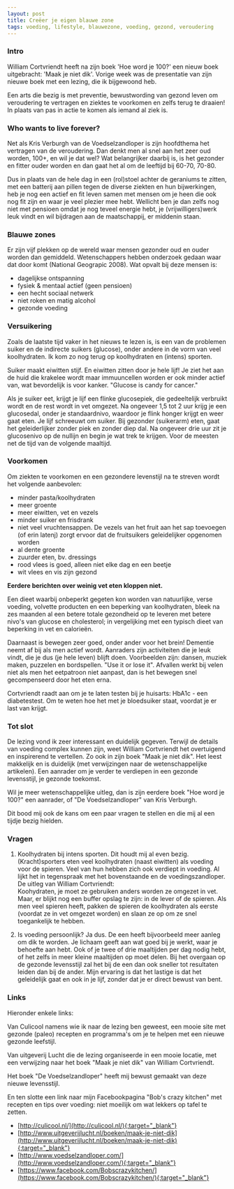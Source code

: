 ```yaml
---
layout: post
title: Creëer je eigen blauwe zone
tags: voeding, lifestyle, blauwezone, voeding, gezond, veroudering
---
```

### Intro ###

William Cortvriendt heeft na zijn boek 'Hoe word je 100?' een nieuw boek uitgebracht: 'Maak je niet dik'.
Vorige week was de presentatie van zijn nieuwe boek met een lezing, die ik bijgewoond heb.

Een arts die bezig is met preventie, bewustwording van gezond leven om veroudering te vertragen en ziektes te voorkomen en zelfs terug te draaien!
In plaats van pas in actie te komen als iemand al ziek is.

### Who wants to live forever? ###
Net als Kris Verburgh van de Voedselzandloper is zijn hoofdthema het vertragen van de veroudering. Dan denkt men al snel aan het zeer oud worden, 100+, en wil je dat wel?
Wat belangrijker daarbij is, is het gezonder en fitter ouder worden en dan gaat het al om de leeftijd bij 60-70, 70-80.

 
Dus in plaats van de hele dag in een (rol)stoel achter de geraniums te zitten, met een batterij aan pillen tegen de diverse ziekten en hun bijwerkingen,
heb je nog een actief en fit leven samen met mensen om je heen die ook nog fit zijn en waar je veel plezier mee hebt.
Wellicht ben je dan zelfs nog niet met pensioen omdat je nog teveel energie hebt, je (vrijwilligers)werk leuk vindt en wil bijdragen aan de maatschappij, er middenin staan.  

### Blauwe zones ###
Er zijn vijf plekken op de wereld waar mensen gezonder oud en ouder worden dan gemiddeld. Wetenschappers hebben onderzoek gedaan waar dat door komt (National Geograpic 2008).
Wat opvalt bij deze mensen is:


- dagelijkse ontspanning
- fysiek & mentaal actief (geen pensioen)
- een hecht sociaal netwerk
- niet roken en matig alcohol
- gezonde voeding

### Versuikering ###
Zoals de laatste tijd vaker in het nieuws te lezen is, is een van de problemen suiker en de indirecte suikers (glucose), onder andere in de vorm van veel koolhydraten.
Ik kom zo nog terug op koolhydraten en (intens) sporten.

Suiker maakt eiwitten stijf. En eiwitten zitten door je hele lijf! Je ziet het aan de huid die krakelee wordt maar immuuncellen worden er ook minder actief van, wat bevordelijk is voor kanker.
"Glucose is candy for cancer."

Als je suiker eet, krijgt je lijf een flinke glucosepiek, die gedeeltelijk verbruikt wordt en de rest wordt in vet omgezet. Na ongeveer 1,5 tot 2 uur krijg je een glucosedal, onder je standaardnivo, waardoor je flink honger krijgt en weer gaat eten.
Je lijf schreeuwt om suiker.
Bij gezonder (suikerarm) eten, gaat het geleiderlijker zonder piek en zonder diep dal. Na ongeveer drie uur zit je glucosenivo op de nullijn en begin je wat trek te krijgen. Voor de meesten net de tijd van de volgende maaltijd. 

### Voorkomen ###
Om ziekten te voorkomen en een gezondere levenstijl na te streven wordt het volgende aanbevolen:


- minder pasta/koolhydraten
- meer groente
- meer eiwitten, vet en vezels
- minder suiker en frisdrank
- niet veel vruchtensappen. De vezels van het fruit aan het sap toevoegen (of erin latenj) zorgt ervoor dat de fruitsuikers geleidelijker opgenomen worden
- al dente groente
- zuurder eten, bv. dressings
- rood vlees is goed, alleen niet elke dag en een beetje
- wit vlees en vis zijn gezond

**Eerdere berichten over weinig vet eten kloppen niet.**

Een dieet waarbij onbeperkt gegeten kon worden van natuurlijke, verse voeding, volvette producten en een beperking van koolhydraten,
bleek na zes maanden al een betere totale gezondheid op te leveren met betere nivo's van glucose en cholesterol; in vergelijking met een typisch dieet van beperking in vet en calorieën.
  
Daarnaast is bewegen zeer goed, onder ander voor het brein!
Dementie neemt af bij als men actief wordt. Aanraders zijn activiteiten die je leuk vindt, die je dus (je hele leven) blijft doen.
Voorbeelden zijn: dansen, muziek maken, puzzelen en bordspellen. "Use it or lose it".
Afvallen werkt bij velen niet als men het eetpatroon niet aanpast, dan is het bewegen snel gecompenseerd door het eten erna. 

Cortvriendt raadt aan om je te laten testen bij je huisarts: 
HbA1c - een diabetestest. Om te weten hoe het met je bloedsuiker staat, voordat je er last van krijgt.

### Tot slot ###
De lezing vond ik zeer interessant en duidelijk gegeven. Terwijl de details van voeding complex kunnen zijn, weet William Cortvriendt het overtuigend en inspirerend te vertellen.
Zo ook in zijn boek "Maak je niet dik". Het leest makkelijk en is duidelijk (met verwijzingen naar de wetenschappelijke artikelen). Een aanrader om je verder te verdiepen in een gezonde levensstijl, je gezonde toekomst.

Wil je meer wetenschappelijke uitleg, dan is zijn eerdere boek "Hoe word je 100?" een aanrader, of "De Voedselzandloper" van Kris Verburgh.

Dit bood mij ook de kans om een paar vragen te stellen en die mij al een tijdje bezig hielden.

### Vragen ###
1. Koolhydraten bij intens sporten. Dit houdt mij al even bezig. (Kracht)sporters eten veel koolhydraten (naast eiwitten) als voeding voor de spieren.
Veel van hun hebben zich ook verdiept in voeding. Al lijkt het in tegenspraak met het bovenstaande en de voedingszandloper.
De uitleg van William Cortvriendt:   
Koohydraten, je moet ze gebruiken anders worden ze omgezet in vet.
Maar, er blijkt nog een buffer opslag te zijn: in de lever of de spieren. Als men veel spieren heeft, pakken de spieren de koolhydraten als eerste (voordat ze in vet omgezet worden) en slaan ze op om ze snel toegankelijk te hebben.

2. Is voeding persoonlijk?
Ja dus. De een heeft bijvoorbeeld meer aanleg om dik te worden. Je lichaam geeft aan wat goed bij je werkt, waar je behoefte aan hebt.
Ook of je twee of drie maaltijden per dag nodig hebt, of het zelfs in meer kleine maaltijden op moet delen.
Bij het overgaan op de gezonde levensstijl zal het bij de een dan ook sneller tot resultaten leiden dan bij de ander. 
Mijn ervaring is dat het lastige is dat het geleidelijk gaat en ook in je lijf, zonder dat je er direct bewust van bent.

### Links ###

Hieronder enkele links: 

Van Culicool namens wie ik naar de lezing ben geweest, een mooie site met gezonde (paleo) recepten en programma's om je te helpen met een nieuwe gezonde leefstijl.

Van uitgeverij Lucht die de lezing organiseerde in een mooie locatie, met een verwijzing naar het boek "Maak je niet dik" van William Cortvriendt.

Het boek "De Voedselzandloper" heeft mij bewust gemaakt van deze nieuwe levensstijl.

En ten slotte een link naar mijn Facebookpagina "Bob's crazy kitchen" met recepten en tips over voeding: niet moeilijk om wat lekkers op tafel te zetten.
 

- [http://culicool.nl/](http://culicool.nl/){:target="_blank"}
- [http://www.uitgeverijlucht.nl/boeken/maak-je-niet-dik](http://www.uitgeverijlucht.nl/boeken/maak-je-niet-dik){:target="_blank"}
- [http://www.voedselzandloper.com/](http://www.voedselzandloper.com/){:target="_blank"}
- [https://www.facebook.com/Bobscrazykitchen/](https://www.facebook.com/Bobscrazykitchen/){:target="_blank"}
 
 
